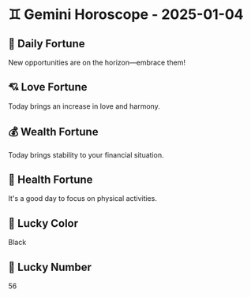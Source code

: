 # ♊ Gemini Horoscope - 2025-01-04

## 🎯 Daily Fortune

New opportunities are on the horizon—embrace them!

## 💘 Love Fortune

Today brings an increase in love and harmony.

## 💰 Wealth Fortune

Today brings stability to your financial situation.

## 🌱 Health Fortune

It's a good day to focus on physical activities.

## 🎨 Lucky Color

Black

## 🔢 Lucky Number

56
